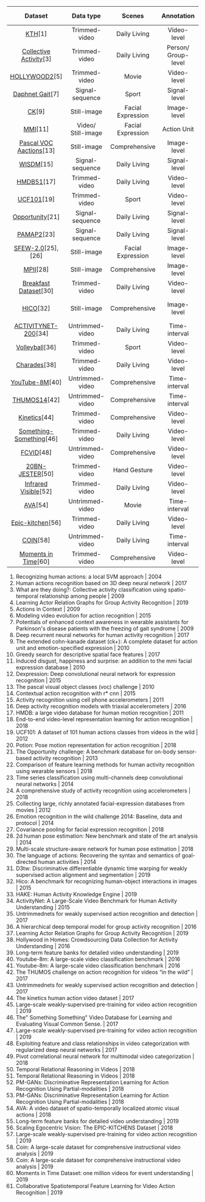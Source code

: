 |Dataset | Data type | Scenes | Annotation | Task | \#Examples/<br/>\#Classes | SOTA/<br/>benchmark  |
|:---:|:---:|:---:|:---:|:---:|:---:|:---:|
|[KTH](http://www.nada.kth.se/<br/>cvap/<br/>actions/)[1] | Trimmed-video | Daily Living | Video-level | Action Recognition | 2391/<br/>6 | 98.9\%[2] |
|[Collective Activity](http://vhosts.eecs.umich.edu/<br/>vision//activity-dataset.html)[3] | Trimmed-video | Daily Living | Person/<br/>Group-level | Group ActivityRecognition | 44/<br/>5 | 91.0\%[4] |
|[HOLLYWOOD2](https://www.di.ens.fr/~laptev/<br/>actions/<br/>hollywood2/)[5] |Trimmed-video | Movie | Video-level | Action Recognition | 3,669/<br/>12 | 73.7\%[6] |
|[Daphnet Gait](https://archive.ics.uci.edu/<br/>ml/<br/>datasets/<br/>Daphnet+Freezing+of+Gait)[7] | Signal-sequence | Sport | Signal-level | Action Recognition | 1,917,887/<br/>2 | 94.1\%[8]  |
|[CK](http://www.consortium.ri.cmu.edu/<br/>ckagree/)[9] | Still-image | Facial Expression | Image-level | Facial ExpressionRecognition | 327/<br/>7 | 88.7\%[10] |
|[MMI](https://mmifacedb.eu/)[11] | Video/<br/>Still-image | Facial Expression | Action Unit | Facial ExpressionRecognition | 2900/<br/>6 | 98.6\%[12] |
|[Pascal VOC Aactions](https://www2.eecs.berkeley.edu/<br/>Research/<br/>Projects/<br/>CS/<br/>vision/<br/>shape/<br/>action/)[13] | Still-image | Comprehensive | Image-level | Action Recognition | 11,530/<br/>20 | 90.2\%[14] |
|[WISDM](http://www.cis.fordham.edu/<br/>wisdm/<br/>dataset.php)[15] | Signal-sequence | Daily Living | Signal-level | Action Recognition | 1098213/<br/>6 | 98.2\%[16]  |
|[HMDB51](http://serre-lab.clps.brown.edu/<br/>resource/<br/>hmdb-a-large-human-motion-database/)[17] |Trimmed-video | Daily Living | Video-level | Action Recognition | 6,766/<br/>51 | 82.1\%[18] |
|[UCF101](https://www.crcv.ucf.edu/<br/>data/<br/>UCF101.php)[19] |Trimmed-video | Sport | Video-level | Action Recognition | 13,320/<br/>101 | 98.2\%[20] |
|[Opportunity](https://archive.ics.uci.edu/<br/>ml/<br/>datasets/<br/>opportunity+activity+recognition)[21] | Signal-sequence | Daily Living | Signal-level | Action Recognition | 701,366/<br/>16 | 91.8\%[22]  |
|[PAMAP2](https://archive.ics.uci.edu/<br/>ml/<br/>datasets/<br/>pamap2+physical+activity+monitoring)[23] | Signal-sequence | Daily Living | Signal-level | Action Recognition | 2,844,868/<br/>18 | 91.0\%[24]  |
|[SFEW-2.0](https://cs.anu.edu.au/<br/>few/)[25],[26] | Still-image | Facial Expression | Image-level | Facial ExpressionRecognition | 1394/<br/>7 | 58.1\%[27] |
|[MPII](http://human-pose.mpi-inf.mpg.de/)[28] | Still-image | Comprehensive | Image-level | Pose Estimation | 24920/<br/>410 | 92.1\%[29] |
|[Breakfast Dataset](http://serre-lab.clps.brown.edu/<br/>resource/<br/>breakfast-actions-dataset/)[30] |Trimmed-video | Daily Living | Video-level | Action Recognition | 1,989/<br/>10 | 45.7\%[31] |
|[HICO](http://www-personal.umich.edu/~ywchao/<br/>hico/)[32] | Still-image | Comprehensive | Image-level | Human-Object Interaction Recognition | 47774/<br/>117 | 47.1\%[33] |
|[ACTIVITYNET-200](http://activity-net.org/)[34] |Untrimmed-video | Daily Living | Time-interval | Video Understanding | 19,994/<br/>200 | 91.3\%[35]  |
|[Volleyball](https://github.com/<br/>mostafa-saad/<br/>deep-activity-rec)[36] | Trimmed-video | Sport | Video-level | Group ActivityRecognition | 4830/<br/>8 | 92.6\%[4] |
|[Charades](https://allenai.org/<br/>plato/<br/>charades/)[38] |Trimmed-video | Daily Living | Video-level | Action Recognition | 9,848/<br/>157 | 43.4\%[39] |
|[YouTube-8M](https://research.google.com/<br/>youtube8m/)[40] |Untrimmed-video | Comprehensive | Time-interval | Video Understanding | 6,100,000/<br/>3862 | 85.0\%[40] |
|[THUMOS14](https://www.crcv.ucf.edu/<br/>THUMOS14/)[42] | Untrimmed-video | Comprehensive | Time-interval | Video Understanding | 18404/<br/>101 | 82.2\%[35]  |
|[Kinetics](https://deepmind.com/<br/>research/<br/>open-source/<br/>kinetics)[44] |Trimmed-video |  Comprehensive | Video-level | Action Recognition | 300,000/<br/>700 | 82.8\%[45] |
|[Something-Something](https://20bn.com/<br/>datasets/<br/>something-something)[46] |Trimmed-video | Daily Living | Video-level | Action Recognition | 220,847/<br/>174 | 51.6\%[45] |
|[FCVID](http://bigvid.fudan.edu.cn/<br/>FCVID/)[48] |Untrimmed-video | Comprehensive | Video-level | Action Recognition | 91,223/<br/>239 | 77.6\%[49] |
|[20BN-JESTER](https://20bn.com/<br/>datasets/<br/>jester)[50] | Trimmed-video | Hand Gesture | Video-level | Action Recognition | 148000/<br/>27 | 94.8\%[50] |
|[Infrared Visible](http://www.escience.cn/<br/>people/<br/>gaochenqiang/<br/>Publications.html)[52] | Trimmed-video | Daily Living | Video-level | Action Recognition | 1200/<br/>12 | 80.2\%[52] |
|[AVA](https://research.google.com/<br/>ava/)[54] |Untrimmed-video | Movie | Time-interval | Video Understanding  | 57,600/<br/>80 | 27.2\%[39] |
|[Epic-kitchen](https://epic-kitchens.github.io/<br/>2018)[56] |Trimmed-video | Daily Living | Video-level | Action Recognition | 432/<br/>149 | 34.5\%[45] |
|[COIN](https://coin-dataset.github.io/)[58] | Untrimmed-video | Daily Living | Time-interval | Video Understanding | 11827/<br/>180 | 88.0\%[58] |
|[Moments in Time](http://moments.csail.mit.edu/)[60] |Trimmed-video | Comprehensive | Video-level | Action Recognition | 1,000,000/<br/>339 | 32.4\%[61] |

1. Recognizing human actions: a local SVM approach | 2004
2. Human actions recognition based on 3D deep neural network | 2017
3. What are they doing?: Collective activity classification using spatio-temporal relationship among people | 2009
4. Learning Actor Relation Graphs for Group Activity Recognition | 2019
5. Actions in Context | 2009
6. Modeling video evolution for action recognition | 2015
7. Potentials of enhanced context awareness in wearable assistants for Parkinson's disease patients with the freezing of gait syndrome | 2009
8. Deep recurrent neural networks for human activity recognition | 2017
9. The extended cohn-kanade dataset (ck+): A complete dataset for action unit and emotion-specified expression | 2010
10. Greedy search for descriptive spatial face features | 2017
11. Induced disgust, happiness and surprise: an addition to the mmi facial expression database | 2010
12. Dexpression: Deep convolutional neural network for expression recognition | 2015
13. The pascal visual object classes (voc) challenge | 2010
14. Contextual action recognition with r* cnn | 2015
15. Activity recognition using cell phone accelerometers | 2011
16. Deep activity recognition models with triaxial accelerometers | 2016
17. HMDB: a large video database for human motion recognition | 2011
18. End-to-end video-level representation learning for action recognition | 2018
19. UCF101: A dataset of 101 human actions classes from videos in the wild | 2012
20. Potion: Pose motion representation for action recognition | 2018
21. The Opportunity challenge: A benchmark database for on-body sensor-based activity recognition | 2013
22. Comparison of feature learning methods for human activity recognition using wearable sensors | 2018
23. Time series classification using multi-channels deep convolutional neural networks | 2014
24. A comprehensive study of activity recognition using accelerometers | 2018
25. Collecting large, richly annotated facial-expression databases from movies | 2012
26. Emotion recognition in the wild challenge 2014: Baseline, data and protocol | 2014
27. Covariance pooling for facial expression recognition | 2018
28. 2d human pose estimation: New benchmark and state of the art analysis | 2014
29. Multi-scale structure-aware network for human pose estimation | 2018
30. The language of actions: Recovering the syntax and semantics of goal-directed human activities | 2014
31. D3tw: Discriminative differentiable dynamic time warping for weakly supervised action alignment and segmentation | 2019
32. Hico: A benchmark for recognizing human-object interactions in images | 2015
33. HAKE: Human Activity Knowledge Engine | 2019
34. ActivityNet: A Large-Scale Video Benchmark for Human Activity Understanding | 2015
35. Untrimmednets for weakly supervised action recognition and detection | 2017
36. A hierarchical deep temporal model for group activity recognition | 2016
37. Learning Actor Relation Graphs for Group Activity Recognition | 2019
38. Hollywood in Homes: Crowdsourcing Data Collection for Activity Understanding | 2016
39. Long-term feature banks for detailed video understanding | 2019
40. Youtube-8m: A large-scale video classification benchmark | 2016
41. Youtube-8m: A large-scale video classification benchmark | 2016
42. The THUMOS challenge on action recognition for videos “in the wild” | 2017
43. Untrimmednets for weakly supervised action recognition and detection | 2017
44. The kinetics human action video dataset | 2017
45. Large-scale weakly-supervised pre-training for video action recognition | 2019
46. The" Something Something" Video Database for Learning and Evaluating Visual Common Sense. | 2017
47. Large-scale weakly-supervised pre-training for video action recognition | 2019
48. Exploiting feature and class relationships in video categorization with regularized deep neural networks | 2017
49. Pivot correlational neural network for multimodal video categorization | 2018
50. Temporal Relational Reasoning in Videos | 2018
51. Temporal Relational Reasoning in Videos | 2018
52. PM-GANs: Discriminative Representation Learning for Action Recognition Using Partial-modalities | 2018
53. PM-GANs: Discriminative Representation Learning for Action Recognition Using Partial-modalities | 2018
54. AVA: A video dataset of spatio-temporally localized atomic visual actions | 2018
55. Long-term feature banks for detailed video understanding | 2019
56. Scaling Egocentric Vision: The EPIC-KITCHENS Dataset | 2018
57. Large-scale weakly-supervised pre-training for video action recognition | 2019
58. Coin: A large-scale dataset for comprehensive instructional video analysis | 2019
59. Coin: A large-scale dataset for comprehensive instructional video analysis | 2019
60. Moments in Time Dataset: one million videos for event understanding | 2019
61. Collaborative Spatiotemporal Feature Learning for Video Action Recognition | 2019
